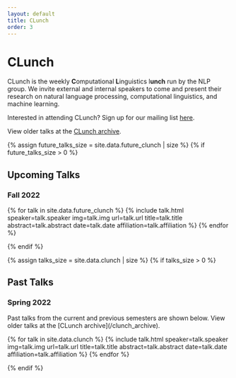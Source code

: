 ```yaml
---
layout: default
title: CLunch
order: 3
---
```

# CLunch
CLunch is the weekly <b>C</b>omputational <b>L</b>inguistics l<b>unch</b> run by the NLP group.
We invite external and internal speakers to come and present their research on natural language processing, computational linguistics, and machine learning.

Interested in attending CLunch? Sign up for our mailing list [here](https://groups.google.com/a/seas.upenn.edu/g/clunch/about).

View older talks at the [CLunch archive](/clunch_archive).

{% assign future_talks_size = site.data.future_clunch | size %}
{% if future_talks_size > 0 %}
  <p>
  <h2>Upcoming Talks</h2>
  <h3>Fall 2022</h3>

  {% for talk in site.data.future_clunch %}
    {% include talk.html speaker=talk.speaker img=talk.img url=talk.url title=talk.title abstract=talk.abstract date=talk.date affiliation=talk.affiliation %}
  {% endfor %}
  </p>
{% endif %}

{% assign talks_size = site.data.clunch | size %}
{% if talks_size > 0 %}
  <p>
  <h2>Past Talks</h2>
  <h3>Spring 2022</h3>
  <p markdown="1">
  Past talks from the current and previous semesters are shown below. View older talks at the [CLunch archive](/clunch_archive).
  </p>
  {% for talk in site.data.clunch %}
    {% include talk.html speaker=talk.speaker img=talk.img url=talk.url title=talk.title abstract=talk.abstract date=talk.date affiliation=talk.affiliation %}
  {% endfor %}
  </p>
{% endif %}
